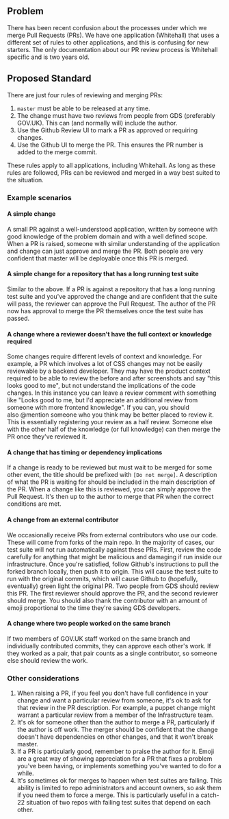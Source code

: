 ## Problem

There has been recent confusion about the processes under which we merge Pull Requests (PRs). We have one application (Whitehall) that uses a different set of rules to other applications, and this is confusing for new starters. The only documentation about our PR review process is Whitehall specific and is two years old.

## Proposed Standard

There are just four rules of reviewing and merging PRs:

1. `master` must be able to be released at any time.
2. The change must have two reviews from people from GDS (preferably GOV.UK). This can (and normally will) include the author.
3. Use the Github Review UI to mark a PR as approved or requiring changes.
4. Use the Github UI to merge the PR. This ensures the PR number is added to the merge commit.

These rules apply to all applications, including Whitehall. As long as these rules are followed, PRs can be reviewed and merged in a way best suited to the situation.

### Example scenarios

#### A simple change

A small PR against a well-understood application, written by someone with good knowledge of the problem domain and with a well defined scope. When a PR is raised, someone with similar understanding of the application and change can just approve and merge the PR. Both people are very confident that master will be deployable once this PR is merged.

#### A simple change for a repository that has a long running test suite

Similar to the above. If a PR is against a repository that has a long running test suite and you've approved the change and are confident that the suite will pass, the reviewer can approve the Pull Request. The author of the PR now has approval to merge the PR themselves once the test suite has passed.

#### A change where a reviewer doesn't have the full context or knowledge required

Some changes require different levels of context and knowledge. For example, a PR which involves a lot of CSS changes may not be easily reviewable by a backend developer. They may have the product context required to be able to review the before and after screenshots and say "this looks good to me", but not understand the implications of the code changes. In this instance you can leave a review comment with something like "Looks good to me, but I'd appreciate an additional review from someone with more frontend knowledge". If you can, you should also&nbsp;@mention someone who you think may be better placed to review it. This is essentially registering your review as a half review. Someone else with the other half of the knowledge (or full knowledge) can then merge the PR once they've reviewed it.

#### A change that has timing or dependency implications

If a change is ready to be reviewed but must wait to be merged for some other event, the title should be prefixed with&nbsp;`[Do not merge]`. A description of what the PR is waiting for should be included in the main description of the PR. When a change like this is reviewed, you can simply approve the Pull Request. It's then up to the author to merge that PR when the correct conditions are met.

#### A change from an external contributor

We occasionally receive PRs from external contributors who use our code. These will come from forks of the main repo. In the majority of cases, our test suite will not run automatically against these PRs. First, review the code carefully for anything that might be malicious and damaging if run inside our infrastructure. Once you're satisfied, follow Github's instructions to pull the forked branch locally, then push it to origin. This will cause the test suite to run with the original commits, which will cause Github to (hopefully, eventually) green light the original PR. Two people from GDS should review this PR. The first reviewer should approve the PR, and the second reviewer should merge. You should also thank the contributor with an amount of emoji proportional to the time they're saving GDS developers.

#### A change where two people worked on the same branch

If two members of GOV.UK staff worked on the same branch and individually contributed commits, they can approve each other's work. If they worked as a pair, that pair counts as a single contributor, so someone else should review the work.

### Other considerations

1. When raising a PR, if you feel you don't have full confidence in your change and want a particular review from someone, it's ok to ask for that review in the PR description. For example, a puppet change might warrant a particular review from a member of the Infrastructure team.
2. It's ok for someone other than the author to merge a PR, particularly if the author is off work. The merger should be confident that the change doesn't have dependencies on other changes, and that it won't break master.
3. If a PR is particularly good, remember to praise the author for it. Emoji are a great way of showing appreciation for a PR that fixes a problem you've been having, or implements something you've wanted to do for a while.
4. It's sometimes ok for merges to happen when test suites are failing. This ability is limited to repo administrators and account owners, so ask them if you need them to force a merge. This is particularly useful in a catch-22 situation of two repos with failing test suites that depend on each other.

